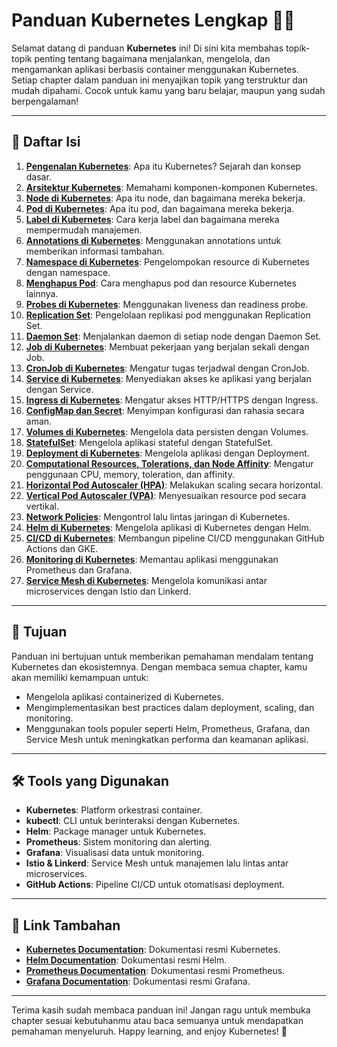# Panduan Kubernetes Lengkap 📘🚀

Selamat datang di panduan **Kubernetes** ini! Di sini kita membahas topik-topik penting tentang bagaimana menjalankan, mengelola, dan mengamankan aplikasi berbasis container menggunakan Kubernetes. Setiap chapter dalam panduan ini menyajikan topik yang terstruktur dan mudah dipahami. Cocok untuk kamu yang baru belajar, maupun yang sudah berpengalaman!

---

## 📑 Daftar Isi

1. **[Pengenalan Kubernetes](./chapter1/README.md)**: Apa itu Kubernetes? Sejarah dan konsep dasar.
2. **[Arsitektur Kubernetes](./chapter2/README.md)**: Memahami komponen-komponen Kubernetes.
3. **[Node di Kubernetes](./chapter3/README.md)**: Apa itu node, dan bagaimana mereka bekerja.
4. **[Pod di Kubernetes](./chapter4/README.md)**: Apa itu pod, dan bagaimana mereka bekerja.
5. **[Label di Kubernetes](./chapter5/README.md)**: Cara kerja label dan bagaimana mereka mempermudah manajemen.
6. **[Annotations di Kubernetes](./chapter6/README.md)**: Menggunakan annotations untuk memberikan informasi tambahan.
7. **[Namespace di Kubernetes](./chapter7/README.md)**: Pengelompokan resource di Kubernetes dengan namespace.
8. **[Menghapus Pod](./chapter8/README.md)**: Cara menghapus pod dan resource Kubernetes lainnya.
9. **[Probes di Kubernetes](./chapter9/README.md)**: Menggunakan liveness dan readiness probe.
10. **[Replication Set](./chapter10/README.md)**: Pengelolaan replikasi pod menggunakan Replication Set.
11. **[Daemon Set](./chapter11/README.md)**: Menjalankan daemon di setiap node dengan Daemon Set.
12. **[Job di Kubernetes](./chapter12/README.md)**: Membuat pekerjaan yang berjalan sekali dengan Job.
13. **[CronJob di Kubernetes](./chapter13/README.md)**: Mengatur tugas terjadwal dengan CronJob.
14. **[Service di Kubernetes](./chapter14/README.md)**: Menyediakan akses ke aplikasi yang berjalan dengan Service.
15. **[Ingress di Kubernetes](./chapter15/README.md)**: Mengatur akses HTTP/HTTPS dengan Ingress.
16. **[ConfigMap dan Secret](./chapter16/README.md)**: Menyimpan konfigurasi dan rahasia secara aman.
17. **[Volumes di Kubernetes](./chapter17/README.md)**: Mengelola data persisten dengan Volumes.
18. **[StatefulSet](./chapter18/README.md)**: Mengelola aplikasi stateful dengan StatefulSet.
19. **[Deployment di Kubernetes](./chapter19/README.md)**: Mengelola aplikasi dengan Deployment.
20. **[Computational Resources, Tolerations, dan Node Affinity](./chapter20/README.md)**: Mengatur penggunaan CPU, memory, toleration, dan affinity.
21. **[Horizontal Pod Autoscaler (HPA)](./chapter21/README.md)**: Melakukan scaling secara horizontal.
22. **[Vertical Pod Autoscaler (VPA)](./chapter22/README.md)**: Menyesuaikan resource pod secara vertikal.
23. **[Network Policies](./chapter23/README.md)**: Mengontrol lalu lintas jaringan di Kubernetes.
24. **[Helm di Kubernetes](./chapter24/README.md)**: Mengelola aplikasi di Kubernetes dengan Helm.
25. **[CI/CD di Kubernetes](./chapter25/README.md)**: Membangun pipeline CI/CD menggunakan GitHub Actions dan GKE.
26. **[Monitoring di Kubernetes](./chapter26/README.md)**: Memantau aplikasi menggunakan Prometheus dan Grafana.
27. **[Service Mesh di Kubernetes](./chapter27/README.md)**: Mengelola komunikasi antar microservices dengan Istio dan Linkerd.

---

## 🎯 Tujuan

Panduan ini bertujuan untuk memberikan pemahaman mendalam tentang Kubernetes dan ekosistemnya. Dengan membaca semua chapter, kamu akan memiliki kemampuan untuk:
- Mengelola aplikasi containerized di Kubernetes.
- Mengimplementasikan best practices dalam deployment, scaling, dan monitoring.
- Menggunakan tools populer seperti Helm, Prometheus, Grafana, dan Service Mesh untuk meningkatkan performa dan keamanan aplikasi.

---

## 🛠️ Tools yang Digunakan

- **Kubernetes**: Platform orkestrasi container.
- **kubectl**: CLI untuk berinteraksi dengan Kubernetes.
- **Helm**: Package manager untuk Kubernetes.
- **Prometheus**: Sistem monitoring dan alerting.
- **Grafana**: Visualisasi data untuk monitoring.
- **Istio & Linkerd**: Service Mesh untuk manajemen lalu lintas antar microservices.
- **GitHub Actions**: Pipeline CI/CD untuk otomatisasi deployment.

---

## 🔗 Link Tambahan

- **[Kubernetes Documentation](https://kubernetes.io/docs/)**: Dokumentasi resmi Kubernetes.
- **[Helm Documentation](https://helm.sh/docs/)**: Dokumentasi resmi Helm.
- **[Prometheus Documentation](https://prometheus.io/docs/)**: Dokumentasi resmi Prometheus.
- **[Grafana Documentation](https://grafana.com/docs/)**: Dokumentasi resmi Grafana.

---

Terima kasih sudah membaca panduan ini! Jangan ragu untuk membuka chapter sesuai kebutuhanmu atau baca semuanya untuk mendapatkan pemahaman menyeluruh. Happy learning, and enjoy Kubernetes! 🎉
